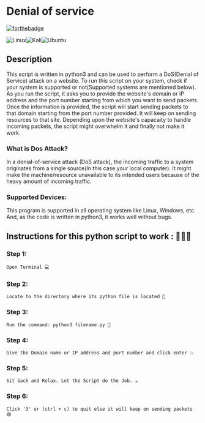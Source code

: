 # Denial of service
[![forthebadge](https://forthebadge.com/images/badges/made-with-python.svg)](https://forthebadge.com)

![Linux](https://img.shields.io/badge/Linux-FCC624?style=for-the-badge&logo=linux&logoColor=black)![Kali](https://img.shields.io/badge/Kali-268BEE?style=for-the-badge&logo=kalilinux&logoColor=white)![Ubuntu](https://img.shields.io/badge/Ubuntu-E95420?style=for-the-badge&logo=ubuntu&logoColor=white)
## Description

This script is written in python3 and can be used to perform a DoS(Denial of Service) attack on a website. To run this script on your system, check if your system is supported or not(Supported systems are mentioned below). As you run the script, it asks you to provide the website's domain or IP address and the port number starting from which you want to send packets. Once the information is provided, the script will start sending packets to that domain starting from the port number provided. It will keep on sending resources to that site. Depending upon the website's capacaity to handle incoming packets, the script might overwhelm it and finally not make it work. 

### What is Dos Attack?
  In a denial-of-service attack (DoS attack), the incoming traffic to a system originates from a single source(In this case your local computer). It might make the machine/resource unavailable to its intended users because of the heavy amount of incoming traffic.

### Supported Devices:
 This program is supported in all operating system like Linux, Windows, etc. And, as the code is written in python3, it works well without bugs.


## Instructions for this python script to work : 👨🏻‍💻

### Step 1:

    Open Terminal 💻

### Step 2:

    Locate to the directory where its python file is located 📂

### Step 3:

    Run the command: python3 filename.py 🧐

### Step 4:

    Give the Domain name or IP address and port number and click enter 💥

### Step 5:

    Sit back and Relax. Let the Script do the Job. ☕

### Step 6: 
    Click '3' or (ctrl + c) to quit else it will keep on sending packets 😅

